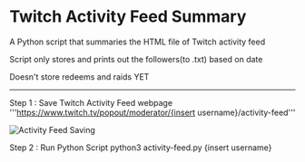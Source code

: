 # Twitch Activity Feed Summary
A Python script that summaries the HTML file of Twitch activity feed

Script only stores and prints out the followers(to .txt) based on date

Doesn't store redeems and raids YET

----

Step 1 : Save Twitch Activity Feed webpage   
'''https://www.twitch.tv/popout/moderator/{insert username}/activity-feed'''

![Activity Feed Saving](save_as.gif)

Step 2 : Run Python Script
python3 activity-feed.py {insert username}
